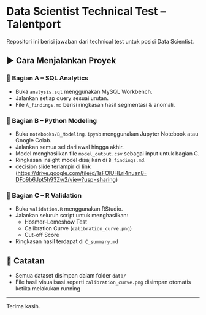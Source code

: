 # Data Scientist Technical Test – Talentport

Repositori ini berisi jawaban dari technical test untuk posisi Data Scientist.


## ▶️ Cara Menjalankan Proyek

### 🔹 Bagian A – SQL Analytics
- Buka `analysis.sql` menggunakan MySQL Workbench.
- Jalankan setiap query sesuai urutan.
- File `A_findings.md` berisi ringkasan hasil segmentasi & anomali.

### 🔹 Bagian B – Python Modeling
- Buka `notebooks/B_Modeling.ipynb` menggunakan Jupyter Notebook atau Google Colab.
- Jalankan semua sel dari awal hingga akhir.
- Model menghasilkan file `model_output.csv` sebagai input untuk bagian C.
- Ringkasan insight model disajikan di `B_findings.md`.
- decision slide terlampir di link (https://drive.google.com/file/d/1sFOlUHLri4nuan8-DFo9b6Jpt5h93Zw2/view?usp=sharing)

### 🔹 Bagian C – R Validation
- Buka `validation.R` menggunakan RStudio.
- Jalankan seluruh script untuk menghasilkan:
  - Hosmer–Lemeshow Test
  - Calibration Curve (`calibration_curve.png`)
  - Cut-off Score
- Ringkasan hasil terdapat di `C_summary.md`

## 📝 Catatan
- Semua dataset disimpan dalam folder `data/`
- File hasil visualisasi seperti `calibration_curve.png` disimpan otomatis ketika melakukan running

---

Terima kasih.
